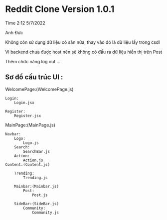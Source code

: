 # Reddit Clone Version 1.0.1

Time 2:12 5/7/2022

Anh Đức

Không còn sử dụng dữ liệu có sẵn nữa, thay vào đó là dữ liệu lấy trong csdl

Vì backend chưa được host nên sẽ không có đầu ra dữ liệu hiển thị trên Post

Thêm chức năng log out ....

## Sơ đồ cấu trúc UI :

WelcomePage:(WelcomePage.js)

    Login:
        Login.jsx

    Register:
        Register.jsx
MainPage:(MainPage.js)

    Navbar:
        Logo:
            Logo.js
        Search:
            SearchBar.js
        Action:
            Action.js
    Content:(Content.js)

        Trending:
            Trending.js

        Mainbar:(Mainbar.js)
            Post:
                Post.js

        SideBar:(SideBar.js)
            Community:
                Community.js